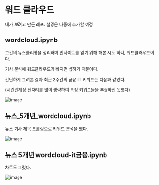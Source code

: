 # 워드 클라우드
내가 보려고 만든 레포. 설명은 나중에 추가할 예정

## wordcloud.ipynb

그간의 뉴스클리핑을 정리하며 인사이트를 얻기 위해 해본 시도 하나, 워드클라우드이다.

기사 분석에 워드클라우드가 빠지면 섭하기 때문이다.

간단하게 그려본 결과 최근 2주간의 금융 IT 키워드는 다음과 같았다.


(시간관계상 전처리를 많이 생략하여 특정 키워드들을 추출하진 못했다)

![image](https://user-images.githubusercontent.com/49031232/208027494-9120f350-aed8-43af-ba26-18932c516af8.png)

## 뉴스_5개년_wordcloud.ipynb

뉴스 기사 제목 크롤링으로 키워드 분석을 했다.

![image](https://user-images.githubusercontent.com/49031232/209053019-4823b511-19b3-45d7-ad77-3010b411ec65.png)


## 뉴스 5개년 wordcloud-it금융.ipynb

차트도 그렸다.

![image](https://user-images.githubusercontent.com/49031232/209053098-9e71ad3f-52bd-4871-9584-9cd55598cd4c.png)
